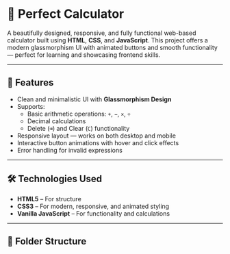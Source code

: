 # 🔢 Perfect Calculator

A beautifully designed, responsive, and fully functional web-based calculator built using **HTML**, **CSS**, and **JavaScript**. This project offers a modern glassmorphism UI with animated buttons and smooth functionality — perfect for learning and showcasing frontend skills.

---

## 🌟 Features

- Clean and minimalistic UI with **Glassmorphism Design**
- Supports:
  - Basic arithmetic operations: `+`, `−`, `×`, `÷`
  - Decimal calculations
  - Delete (`⌫`) and Clear (`C`) functionality
- Responsive layout — works on both desktop and mobile
- Interactive button animations with hover and click effects
- Error handling for invalid expressions

---

## 🛠️ Technologies Used

- **HTML5** – For structure  
- **CSS3** – For modern, responsive, and animated styling  
- **Vanilla JavaScript** – For functionality and calculations  

---

## 📁 Folder Structure

